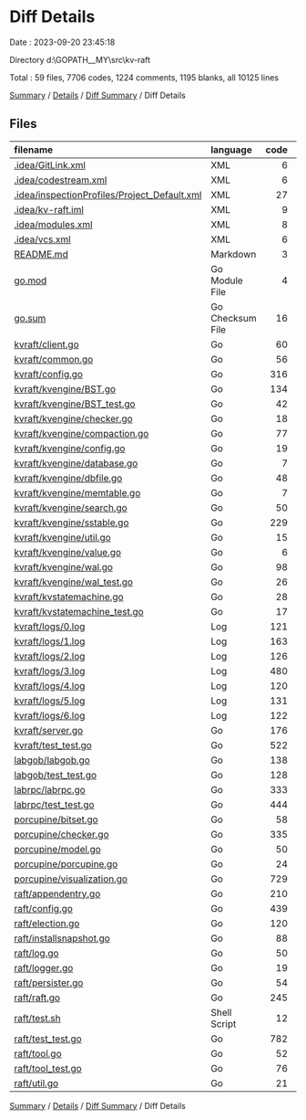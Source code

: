 # Diff Details

Date : 2023-09-20 23:45:18

Directory d:\\GOPATH__MY\\src\\kv-raft

Total : 59 files,  7706 codes, 1224 comments, 1195 blanks, all 10125 lines

[Summary](results.md) / [Details](details.md) / [Diff Summary](diff.md) / Diff Details

## Files
| filename | language | code | comment | blank | total |
| :--- | :--- | ---: | ---: | ---: | ---: |
| [.idea/GitLink.xml](/.idea/GitLink.xml) | XML | 6 | 0 | 0 | 6 |
| [.idea/codestream.xml](/.idea/codestream.xml) | XML | 6 | 0 | 0 | 6 |
| [.idea/inspectionProfiles/Project_Default.xml](/.idea/inspectionProfiles/Project_Default.xml) | XML | 27 | 0 | 0 | 27 |
| [.idea/kv-raft.iml](/.idea/kv-raft.iml) | XML | 9 | 0 | 0 | 9 |
| [.idea/modules.xml](/.idea/modules.xml) | XML | 8 | 0 | 0 | 8 |
| [.idea/vcs.xml](/.idea/vcs.xml) | XML | 6 | 0 | 0 | 6 |
| [README.md](/README.md) | Markdown | 3 | 0 | 0 | 3 |
| [go.mod](/go.mod) | Go Module File | 4 | 0 | 4 | 8 |
| [go.sum](/go.sum) | Go Checksum File | 16 | 0 | 1 | 17 |
| [kvraft/client.go](/kvraft/client.go) | Go | 60 | 20 | 11 | 91 |
| [kvraft/common.go](/kvraft/common.go) | Go | 56 | 6 | 13 | 75 |
| [kvraft/config.go](/kvraft/config.go) | Go | 316 | 54 | 56 | 426 |
| [kvraft/kvengine/BST.go](/kvraft/kvengine/BST.go) | Go | 134 | 18 | 9 | 161 |
| [kvraft/kvengine/BST_test.go](/kvraft/kvengine/BST_test.go) | Go | 42 | 0 | 4 | 46 |
| [kvraft/kvengine/checker.go](/kvraft/kvengine/checker.go) | Go | 18 | 4 | 3 | 25 |
| [kvraft/kvengine/compaction.go](/kvraft/kvengine/compaction.go) | Go | 77 | 12 | 17 | 106 |
| [kvraft/kvengine/config.go](/kvraft/kvengine/config.go) | Go | 19 | 8 | 7 | 34 |
| [kvraft/kvengine/database.go](/kvraft/kvengine/database.go) | Go | 7 | 1 | 2 | 10 |
| [kvraft/kvengine/dbfile.go](/kvraft/kvengine/dbfile.go) | Go | 48 | 5 | 6 | 59 |
| [kvraft/kvengine/memtable.go](/kvraft/kvengine/memtable.go) | Go | 7 | 2 | 3 | 12 |
| [kvraft/kvengine/search.go](/kvraft/kvengine/search.go) | Go | 50 | 7 | 9 | 66 |
| [kvraft/kvengine/sstable.go](/kvraft/kvengine/sstable.go) | Go | 229 | 37 | 39 | 305 |
| [kvraft/kvengine/util.go](/kvraft/kvengine/util.go) | Go | 15 | 3 | 6 | 24 |
| [kvraft/kvengine/value.go](/kvraft/kvengine/value.go) | Go | 6 | 0 | 2 | 8 |
| [kvraft/kvengine/wal.go](/kvraft/kvengine/wal.go) | Go | 98 | 12 | 15 | 125 |
| [kvraft/kvengine/wal_test.go](/kvraft/kvengine/wal_test.go) | Go | 26 | 0 | 2 | 28 |
| [kvraft/kvstatemachine.go](/kvraft/kvstatemachine.go) | Go | 28 | 3 | 5 | 36 |
| [kvraft/kvstatemachine_test.go](/kvraft/kvstatemachine_test.go) | Go | 17 | 0 | 3 | 20 |
| [kvraft/logs/0.log](/kvraft/logs/0.log) | Log | 121 | 0 | 1 | 122 |
| [kvraft/logs/1.log](/kvraft/logs/1.log) | Log | 163 | 0 | 1 | 164 |
| [kvraft/logs/2.log](/kvraft/logs/2.log) | Log | 126 | 0 | 1 | 127 |
| [kvraft/logs/3.log](/kvraft/logs/3.log) | Log | 480 | 0 | 1 | 481 |
| [kvraft/logs/4.log](/kvraft/logs/4.log) | Log | 120 | 0 | 1 | 121 |
| [kvraft/logs/5.log](/kvraft/logs/5.log) | Log | 131 | 0 | 1 | 132 |
| [kvraft/logs/6.log](/kvraft/logs/6.log) | Log | 122 | 0 | 1 | 123 |
| [kvraft/server.go](/kvraft/server.go) | Go | 176 | 62 | 32 | 270 |
| [kvraft/test_test.go](/kvraft/test_test.go) | Go | 522 | 90 | 104 | 716 |
| [labgob/labgob.go](/labgob/labgob.go) | Go | 138 | 16 | 21 | 175 |
| [labgob/test_test.go](/labgob/test_test.go) | Go | 128 | 17 | 28 | 173 |
| [labrpc/labrpc.go](/labrpc/labrpc.go) | Go | 333 | 110 | 71 | 514 |
| [labrpc/test_test.go](/labrpc/test_test.go) | Go | 444 | 36 | 118 | 598 |
| [porcupine/bitset.go](/porcupine/bitset.go) | Go | 58 | 2 | 13 | 73 |
| [porcupine/checker.go](/porcupine/checker.go) | Go | 335 | 11 | 28 | 374 |
| [porcupine/model.go](/porcupine/model.go) | Go | 50 | 14 | 14 | 78 |
| [porcupine/porcupine.go](/porcupine/porcupine.go) | Go | 24 | 8 | 8 | 40 |
| [porcupine/visualization.go](/porcupine/visualization.go) | Go | 729 | 103 | 66 | 898 |
| [raft/appendentry.go](/raft/appendentry.go) | Go | 210 | 66 | 32 | 308 |
| [raft/config.go](/raft/config.go) | Go | 439 | 86 | 65 | 590 |
| [raft/election.go](/raft/election.go) | Go | 120 | 60 | 27 | 207 |
| [raft/installsnapshot.go](/raft/installsnapshot.go) | Go | 88 | 29 | 26 | 143 |
| [raft/log.go](/raft/log.go) | Go | 50 | 14 | 9 | 73 |
| [raft/logger.go](/raft/logger.go) | Go | 19 | 78 | 5 | 102 |
| [raft/persister.go](/raft/persister.go) | Go | 54 | 10 | 13 | 77 |
| [raft/raft.go](/raft/raft.go) | Go | 245 | 121 | 53 | 419 |
| [raft/test.sh](/raft/test.sh) | Shell Script | 12 | 2 | 4 | 18 |
| [raft/test_test.go](/raft/test_test.go) | Go | 782 | 90 | 216 | 1,088 |
| [raft/tool.go](/raft/tool.go) | Go | 52 | 4 | 5 | 61 |
| [raft/tool_test.go](/raft/tool_test.go) | Go | 76 | 0 | 8 | 84 |
| [raft/util.go](/raft/util.go) | Go | 21 | 3 | 5 | 29 |

[Summary](results.md) / [Details](details.md) / [Diff Summary](diff.md) / Diff Details